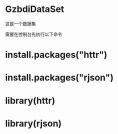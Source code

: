 # GzbdiDataSet
这是一个数据集

需要在控制台先执行以下命令
# install.packages("httr")
# install.packages("rjson")
# library(httr)
# library(rjson)
